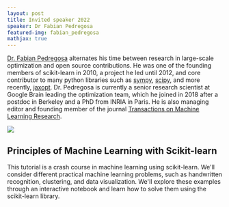 ```yaml
---
layout: post
title: Invited speaker 2022
speaker: Dr Fabian Pedregosa
featured-img: fabian_pedregosa
mathjax: true
---
```


[Dr. Fabian Pedregosa](https://fa.bianp.net/pages/about.html) alternates his time between research in large-scale optimization and open source contributions. He was one of the founding members of scikit-learn in 2010, a project he led until 2012, and core contributor to many python libraries such as [sympy](https://www.sympy.org/en/index.html), [scipy](https://scipy.org/), and more recently, [jaxopt](https://github.com/google/jaxopt). Dr. Pedregosa is currently a senior research scientist at Google Brain leading the optimization team, which he joined in 2018 after a postdoc in Berkeley and a PhD from INRIA in Paris. He is also managing editor and founding member of the journal [Transactions on Machine Learning Research](https://jmlr.org/tmlr/).

![](https://brainhack-donostia.github.io/assets/img/posts/fabian_pedregosa.jpg)

## Principles of Machine Learning with Scikit-learn

This tutorial is a crash course in machine learning using scikit-learn. We'll consider different practical machine learning problems, such as handwritten recognition, clustering, and data visualization. We'll explore these examples through an interactive notebook and learn how to solve them using the scikit-learn library.

